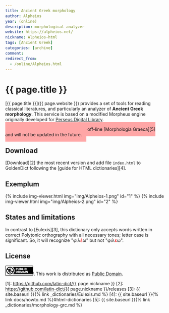 ```yaml
---
title: Ancient Greek morphology
author: Alpheios
year: (online)
description: morphological analyzer
website: https://alpheios.net/
nickname: Alpheios-html
tags: [Ancient Greek]
categories: [archive]
comment: 
redirect_from:
  - /online/Alpheios.html
---
```

# {{ page.title }}

[{{ page.title }}]({{ page.website }}) provides a set of tools for reading classical literatures, and particularly an analyzer of **Ancient Greek morphology**. This service is based on a modified Morpheus engine originally developed for [Perseus Digital Library](http://www.perseus.tufts.edu/).

<span style="background-color: #ffa6a6; padding: 1em;">
This dictionary was superseded with off-line [Morphologia Graeca][5] and will not be updated in the future.
</span>


## Download

[Download][2] the most recent version and add file `index.html` to GoldenDict following the [guide for HTML dictionaries][4].


## Exemplum

{% include img-viewer.html img="img/Alpheios-1.png" id="1" %}
{% include img-viewer.html img="img/Alpheios-2.png" id="2" %}


## States and limitations

In contrast to [Eulexis][3], this dictionary only accepts words written in correct Polytonic orthography with all necessary tones; letter case is significant. So, it will recognize "φιλ<span style="color: red">έ</span>ω" but not "φιλ<span style="color: red">ε</span>ω".


## License

[![Public Domain](/assets/img/license-public-domain.png)](http://creativecommons.org/publicdomain/mark/1.0/)\\
This work is distributed as [Public Domain](http://creativecommons.org/publicdomain/mark/1.0/).

[1]: https://github.com/latin-dict/{{ page.nickname }}
[2]: https://github.com/latin-dict/{{ page.nickname }}/releases
[3]: {{ site.baseurl }}{% link _dictionaries/Eulexis.md %}
[4]: {{ site.baseurl }}{% link docs/howto.md %}#html-dictionaries
[5]: {{ site.baseurl }}{% link _dictionaries/morphology-grc.md %}